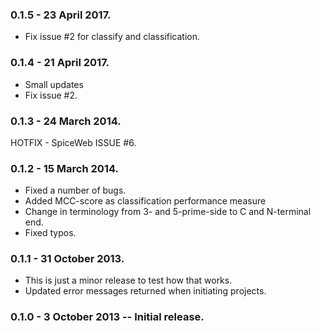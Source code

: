 ### 0.1.5 - 23 April 2017.

- Fix issue #2 for classify and classification.

### 0.1.4 - 21 April 2017.

- Small updates
- Fix issue #2.

### 0.1.3 - 24 March 2014.

HOTFIX - SpiceWeb ISSUE #6.

### 0.1.2 - 15 March 2014.

- Fixed a number of bugs.
- Added MCC-score as classification performance measure
- Change in terminology from 3- and 5-prime-side to C and N-terminal end.
- Fixed typos.

### 0.1.1 - 31 October 2013.

- This is just a minor release to test how that works.
- Updated error messages returned when initiating projects.

### 0.1.0 - 3 October 2013 -- Initial release.
